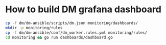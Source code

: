 # How to build DM grafana dashboard

```bash
cp -f dm/dm-ansible/scripts/dm.json monitoring/dashboards/
mkdir -p monitoring/rules
cp -f dm/dm-ansible/conf/dm_worker.rules.yml monitoring/rules/
cd monitoring && go run dashboards/dashboard.go
```